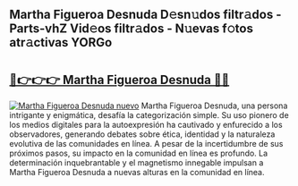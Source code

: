 ## Martha Figueroa Desnuda D𝚎sn𝚞dos filtr𝚊dos - Parts-vhZ Vid𝚎os filtr𝚊dos - N𝚞evas f𝚘tos atr𝚊ctivas YORGo

# <h2><a href="http://mb4xfh.tromn.icu/?c=Martha+Figueroa+Desnuda">🔗👉👉👉 Martha Figueroa Desnuda 🔗🔗</a></h2>

[![Martha Figueroa Desnuda nuevo](https://i.imgur.com/pEAQMta.gif)](http://mb4xfh.tromn.icu/?c=Martha+Figueroa+Desnuda)
Martha Figueroa Desnuda, una persona intrigante y enigmática, desafía la categorización simple. Su uso pionero de los medios digitales para la autoexpresión ha cautivado y enfurecido a los observadores, generando debates sobre ética, identidad y la naturaleza evolutiva de las comunidades en línea. A pesar de la incertidumbre de sus próximos pasos, su impacto en la comunidad en línea es profundo. La determinación inquebrantable y el magnetismo innegable impulsan a Martha Figueroa Desnuda a nuevas alturas en la comunidad en línea.
